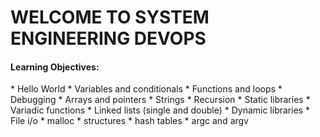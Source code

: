 <h1>WELCOME TO SYSTEM ENGINEERING DEVOPS</h1>
<h4>Learning Objectives:</h4>
* Hello World
* Variables and conditionals
* Functions and loops
* Debugging
* Arrays and pointers
* Strings
* Recursion
* Static libraries
* Variadic functions
* Linked lists (single and double)
* Dynamic libraries
* File i/o
* malloc
* structures
* hash tables
* argc and argv
